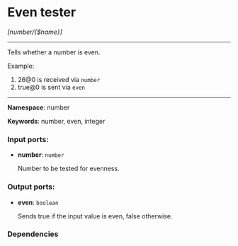 # Even tester

_[number/{$name}]_

---

Tells whether a number is even.

Example:

1. 26@0 is received via `number`
2. true@0 is sent via `even`

---

__Namespace__: number

__Keywords__: number, even, integer

### Input ports:

* __number__: ` number `

    Number to be tested for evenness.

### Output ports:

* __even__: ` boolean `

    Sends true if the input value is even, false otherwise.

### Dependencies




